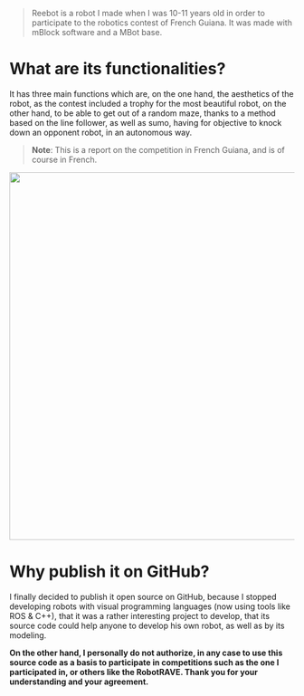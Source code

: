 > Reebot is a robot I made when I was 10-11 years old in order to participate to the robotics contest of French Guiana. It was made with mBlock software and a MBot base. 

# What are its functionalities?
It has three main functions which are, on the one hand, the aesthetics of the robot, as the contest included a trophy for the most beautiful robot, on the other hand, to be able to get out of a random maze, thanks to a method based on the line follower, as well as sumo, having for objective to knock down an opponent robot, in an autonomous way.

> **Note**: This is a report on the competition in French Guiana, and is of course in French.

[<img src="https://img.youtube.com/vi/e4IyCrXLLpY/hqdefault.jpg" width="1000" height="650"/>](https://www.youtube.com/embed/e4IyCrXLLpY)

# Why publish it on GitHub?
I finally decided to publish it open source on GitHub, because I stopped developing robots with visual programming languages (now using tools like ROS & C++), that it was a rather interesting project to develop, that its source code could help anyone to develop his own robot, as well as by its modeling.

**On the other hand, I personally do not authorize, in any case to use this source code as a basis to participate in competitions such as the one I participated in, or others like the RobotRAVE. Thank you for your understanding and your agreement.**